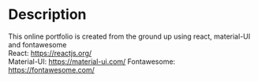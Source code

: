 # Description

This online portfolio is created from the ground up using react, material-UI and fontawesome<br>
React: https://reactjs.org/  
Material-UI: https://material-ui.com/
Fontawesome: https://fontawesome.com/
